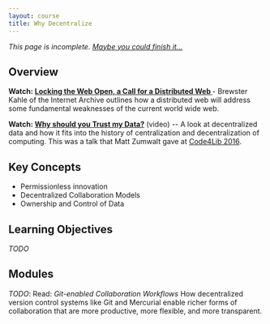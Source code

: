 ```yaml
---
layout: course
title: Why Decentralize
---
```


*This page is incomplete. [Maybe you could finish it...](https://github.com/swadeshi/decentralized-web-primer/blob/gh-pages/CONTRIBUTING.md)*

## Overview

**Watch: [Locking the Web Open, a Call for a Distributed Web
](http://blog.archive.org/2015/02/11/locking-the-web-open-a-call-for-a-distributed-web/)** - Brewster Kahle of the Internet Archive outlines how a distributed web will address some fundamental weaknesses of the current world wide web.

**Watch: [Why should you Trust my Data?](http://www.youtube.com/watch?v=YCaQ-hHJvcE&t=50m37s)** (video) -- A look at decentralized data and how it fits into the history of centralization and decentralization of computing. This was a talk that Matt Zumwalt gave at [Code4Lib 2016](http://2016.code4lib.org/).

## Key Concepts

* Permissionless innovation
* Decentralized Collaboration Models
* Ownership and Control of Data

## Learning Objectives

*TODO*

## Modules

*TODO*: Read: _Git-enabled Collaboration Workflows_ How decentralized version control systems like Git and Mercurial enable richer forms of collaboration that are more productive, more flexible, and more transparent.
